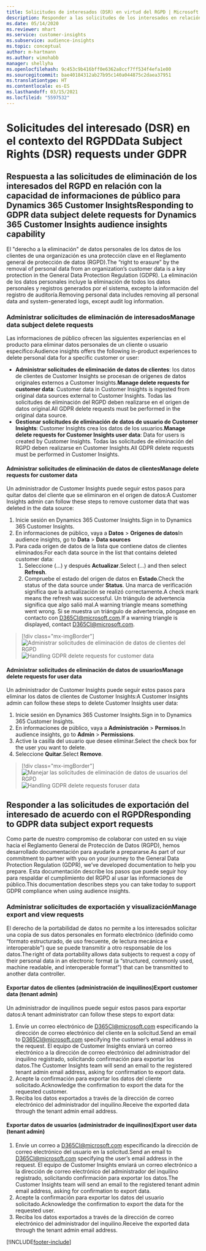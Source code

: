 ```yaml
---
title: Solicitudes de interesados (DSR) en virtud del RGPD | Microsoft Docs
description: Responder a las solicitudes de los interesados en relación con la capacidad de informaciones de público para Dynamics 365 Customer Insights.
ms.date: 05/14/2020
ms.reviewer: mhart
ms.service: customer-insights
ms.subservice: audience-insights
ms.topic: conceptual
author: m-hartmann
ms.author: wimohabb
manager: shellyha
ms.openlocfilehash: 9c453c9b416bff0e6362a8ccf7ff534f4efa1e00
ms.sourcegitcommit: bae40184312ab27b95c140a044875c2daea37951
ms.translationtype: HT
ms.contentlocale: es-ES
ms.lasthandoff: 03/15/2021
ms.locfileid: "5597532"
---
```

# <a name="data-subject-rights-dsr-requests-under-gdpr"></a><span data-ttu-id="3b678-103">Solicitudes del interesado (DSR) en el contexto del RGPD</span><span class="sxs-lookup"><span data-stu-id="3b678-103">Data Subject Rights (DSR) requests under GDPR</span></span>

## <a name="responding-to-gdpr-data-subject-delete-requests-for-dynamics-365-customer-insights-audience-insights-capability"></a><span data-ttu-id="3b678-104">Respuesta a las solicitudes de eliminación de los interesados del RGPD en relación con la capacidad de informaciones de público para Dynamics 365 Customer Insights</span><span class="sxs-lookup"><span data-stu-id="3b678-104">Responding to GDPR data subject delete requests for Dynamics 365 Customer Insights audience insights capability</span></span>

<span data-ttu-id="3b678-105">El "derecho a la eliminación" de datos personales de los datos de los clientes de una organización es una protección clave en el Reglamento general de protección de datos (RGPD).</span><span class="sxs-lookup"><span data-stu-id="3b678-105">The “right to erasure” by the removal of personal data from an organization’s customer data is a key protection in the General Data Protection Regulation (GDPR).</span></span> <span data-ttu-id="3b678-106">La eliminación de los datos personales incluye la eliminación de todos los datos personales y registros generados por el sistema, excepto la información del registro de auditoría.</span><span class="sxs-lookup"><span data-stu-id="3b678-106">Removing personal data includes removing all personal data and system-generated logs, except audit log information.</span></span>

### <a name="manage-data-subject-delete-requests"></a><span data-ttu-id="3b678-107">Administrar solicitudes de eliminación de interesados</span><span class="sxs-lookup"><span data-stu-id="3b678-107">Manage data subject delete requests</span></span>

<span data-ttu-id="3b678-108">Las informaciones de público ofrecen las siguientes experiencias en el producto para eliminar datos personales de un cliente o usuario específico:</span><span class="sxs-lookup"><span data-stu-id="3b678-108">Audience insights offers the following in-product experiences to delete personal data for a specific customer or user:</span></span>

- <span data-ttu-id="3b678-109">**Administrar solicitudes de eliminación de datos de clientes**: los datos de clientes de Customer Insights se procesan de orígenes de datos originales externos a Customer Insights.</span><span class="sxs-lookup"><span data-stu-id="3b678-109">**Manage delete requests for customer data**: Customer data in Customer Insights is ingested from original data sources external to Customer Insights.</span></span> <span data-ttu-id="3b678-110">Todas las solicitudes de eliminación del RGPD deben realizarse en el origen de datos original.</span><span class="sxs-lookup"><span data-stu-id="3b678-110">All GDPR delete requests must be performed in the original data source.</span></span>
- <span data-ttu-id="3b678-111">**Gestionar solicitudes de eliminación de datos de usuario de Customer Insights**: Customer Insights crea los datos de los usuarios.</span><span class="sxs-lookup"><span data-stu-id="3b678-111">**Manage delete requests for Customer Insights user data**: Data for users is created by Customer Insights.</span></span> <span data-ttu-id="3b678-112">Todas las solicitudes de eliminación del RGPD deben realizarse en Customer Insights.</span><span class="sxs-lookup"><span data-stu-id="3b678-112">All GDPR delete requests must be performed in Customer Insights.</span></span>

#### <a name="manage-delete-requests-for-customer-data"></a><span data-ttu-id="3b678-113">Administrar solicitudes de eliminación de datos de clientes</span><span class="sxs-lookup"><span data-stu-id="3b678-113">Manage delete requests for customer data</span></span>

<span data-ttu-id="3b678-114">Un administrador de Customer Insights puede seguir estos pasos para quitar datos del cliente que se eliminaron en el origen de datos:</span><span class="sxs-lookup"><span data-stu-id="3b678-114">A Customer Insights admin can follow these steps to remove customer data that was deleted in the data source:</span></span>

1. <span data-ttu-id="3b678-115">Inicie sesión en Dynamics 365 Customer Insights.</span><span class="sxs-lookup"><span data-stu-id="3b678-115">Sign in to Dynamics 365 Customer Insights.</span></span>
2. <span data-ttu-id="3b678-116">En informaciones de público, vaya a **Datos** > **Orígenes de datos**</span><span class="sxs-lookup"><span data-stu-id="3b678-116">In audience insights, go to **Data** > **Data sources**</span></span>
3. <span data-ttu-id="3b678-117">Para cada origen de datos de la lista que contiene datos de clientes eliminados:</span><span class="sxs-lookup"><span data-stu-id="3b678-117">For each data source in the list that contains deleted customer data:</span></span>
   1. <span data-ttu-id="3b678-118">Seleccione (...) y después **Actualizar**.</span><span class="sxs-lookup"><span data-stu-id="3b678-118">Select (...) and then select **Refresh**.</span></span>
   2. <span data-ttu-id="3b678-119">Compruebe el estado del origen de datos en **Estado**.</span><span class="sxs-lookup"><span data-stu-id="3b678-119">Check the status of the data source under **Status**.</span></span> <span data-ttu-id="3b678-120">Una marca de verificación significa que la actualización se realizó correctamente.</span><span class="sxs-lookup"><span data-stu-id="3b678-120">A check mark means the refresh was successful.</span></span> <span data-ttu-id="3b678-121">Un triángulo de advertencia significa que algo salió mal.</span><span class="sxs-lookup"><span data-stu-id="3b678-121">A warning triangle means something went wrong.</span></span> <span data-ttu-id="3b678-122">Si se muestra un triángulo de advertencia, póngase en contacto con D365CI@microsoft.com.</span><span class="sxs-lookup"><span data-stu-id="3b678-122">If a warning triangle is displayed, contact D365CI@microsoft.com.</span></span>

> [!div class="mx-imgBorder"]
> <span data-ttu-id="3b678-123">![Administrar solicitudes de eliminación de datos de clientes del RGPD](media/gdpr-data-sources.png "Administrar solicitudes de eliminación de datos de clientes del RGPD")</span><span class="sxs-lookup"><span data-stu-id="3b678-123">![Handling GDPR delete requests for customer data](media/gdpr-data-sources.png "Handling GDPR delete requests for customer data")</span></span>

#### <a name="manage-delete-requests-for-user-data"></a><span data-ttu-id="3b678-124">Administrar solicitudes de eliminación de datos de usuarios</span><span class="sxs-lookup"><span data-stu-id="3b678-124">Manage delete requests for user data</span></span>

<span data-ttu-id="3b678-125">Un administrador de Customer Insights puede seguir estos pasos para eliminar los datos de clientes de Customer Insights:</span><span class="sxs-lookup"><span data-stu-id="3b678-125">A Customer Insights admin can follow these steps to delete Customer Insights user data:</span></span>

1. <span data-ttu-id="3b678-126">Inicie sesión en Dynamics 365 Customer Insights.</span><span class="sxs-lookup"><span data-stu-id="3b678-126">Sign in to Dynamics 365 Customer Insights.</span></span>
2. <span data-ttu-id="3b678-127">En informaciones de público, vaya a **Administración** > **Permisos**.</span><span class="sxs-lookup"><span data-stu-id="3b678-127">In audience insights, go to **Admin** > **Permissions**.</span></span>
3. <span data-ttu-id="3b678-128">Active la casilla del usuario que desee eliminar.</span><span class="sxs-lookup"><span data-stu-id="3b678-128">Select the check box for the user you want to delete.</span></span>
4. <span data-ttu-id="3b678-129">Seleccione **Quitar**.</span><span class="sxs-lookup"><span data-stu-id="3b678-129">Select **Remove**.</span></span>

> [!div class="mx-imgBorder"]
> <span data-ttu-id="3b678-130">![Manejar las solicitudes de eliminación de datos de usuarios del RGPD](media/gdpr-permissions.png "Manejar las solicitudes de eliminación de datos de usuarios del RGPD")</span><span class="sxs-lookup"><span data-stu-id="3b678-130">![Handling GDPR delete requests foruser data](media/gdpr-permissions.png "Handling GDPR delete requests for user data")</span></span>

## <a name="responding-to-gdpr-data-subject-export-requests"></a><span data-ttu-id="3b678-131">Responder a las solicitudes de exportación del interesado de acuerdo con el RGPD</span><span class="sxs-lookup"><span data-stu-id="3b678-131">Responding to GDPR data subject export requests</span></span>

<span data-ttu-id="3b678-132">Como parte de nuestro compromiso de colaborar con usted en su viaje hacia el Reglamento General de Protección de Datos (RGPD), hemos desarrollado documentación para ayudarle a prepararse.</span><span class="sxs-lookup"><span data-stu-id="3b678-132">As part of our commitment to partner with you on your journey to the General Data Protection Regulation (GDPR), we’ve developed documentation to help you prepare.</span></span> <span data-ttu-id="3b678-133">Esta documentación describe los pasos que puede seguir hoy para respaldar el cumplimiento del RGPD al usar las informaciones de público.</span><span class="sxs-lookup"><span data-stu-id="3b678-133">This documentation describes steps you can take today to support GDPR compliance when using audience insights.</span></span>

### <a name="manage-export-and-view-requests"></a><span data-ttu-id="3b678-134">Administrar solicitudes de exportación y visualización</span><span class="sxs-lookup"><span data-stu-id="3b678-134">Manage export and view requests</span></span>

<span data-ttu-id="3b678-135">El derecho de la portabilidad de datos no permite a los interesados solicitar una copia de sus datos personales en formato electrónico (definido como “formato estructurado, de uso frecuente, de lectura mecánica e interoperable") que se puede transmitir a otro responsable de los datos.</span><span class="sxs-lookup"><span data-stu-id="3b678-135">The right of data portability allows data subjects to request a copy of their personal data in an electronic format (a “structured, commonly used, machine readable, and interoperable format”) that can be transmitted to another data controller.</span></span>

#### <a name="export-customer-data-tenant-admin"></a><span data-ttu-id="3b678-136">Exportar datos de clientes (administración de inquilinos)</span><span class="sxs-lookup"><span data-stu-id="3b678-136">Export customer data (tenant admin)</span></span>

<span data-ttu-id="3b678-137">Un administrador de inquilinos puede seguir estos pasos para exportar datos:</span><span class="sxs-lookup"><span data-stu-id="3b678-137">A tenant administrator can follow these steps to export data:</span></span>

1. <span data-ttu-id="3b678-138">Envíe un correo electrónico de D365CI@microsoft.com especificando la dirección de correo electrónico del cliente en la solicitud.</span><span class="sxs-lookup"><span data-stu-id="3b678-138">Send an email to D365CI@microsoft.com specifying the customer’s email address in the request.</span></span> <span data-ttu-id="3b678-139">El equipo de Customer Insights enviará un correo electrónico a la dirección de correo electrónico del administrador del inquilino registrado, solicitando confirmación para exportar los datos.</span><span class="sxs-lookup"><span data-stu-id="3b678-139">The Customer Insights team will send an email to the registered tenant admin email address, asking for confirmation to export data.</span></span>
2. <span data-ttu-id="3b678-140">Acepte la confirmación para exportar los datos del cliente solicitado.</span><span class="sxs-lookup"><span data-stu-id="3b678-140">Acknowledge the confirmation to export the data for the requested customer.</span></span>
3. <span data-ttu-id="3b678-141">Reciba los datos exportados a través de la dirección de correo electrónico del administrador del inquilino.</span><span class="sxs-lookup"><span data-stu-id="3b678-141">Receive the exported data through the tenant admin email address.</span></span>

#### <a name="export-user-data-tenant-admin"></a><span data-ttu-id="3b678-142">Exportar datos de usuarios (administrador de inquilinos)</span><span class="sxs-lookup"><span data-stu-id="3b678-142">Export user data (tenant admin)</span></span>

1. <span data-ttu-id="3b678-143">Envíe un correo a D365CI@microsoft.com especificando la dirección de correo electrónico del usuario en la solicitud.</span><span class="sxs-lookup"><span data-stu-id="3b678-143">Send an email to D365CI@microsoft.com specifying the user’s email address in the request.</span></span> <span data-ttu-id="3b678-144">El equipo de Customer Insights enviará un correo electrónico a la dirección de correo electrónico del administrador del inquilino registrado, solicitando confirmación para exportar los datos.</span><span class="sxs-lookup"><span data-stu-id="3b678-144">The Customer Insights team will send an email to the registered tenant admin email address, asking for confirmation to export data.</span></span>
2. <span data-ttu-id="3b678-145">Acepte la confirmación para exportar los datos del usuario solicitado.</span><span class="sxs-lookup"><span data-stu-id="3b678-145">Acknowledge the confirmation to export the data for the requested user.</span></span>
3. <span data-ttu-id="3b678-146">Reciba los datos exportados a través de la dirección de correo electrónico del administrador del inquilino.</span><span class="sxs-lookup"><span data-stu-id="3b678-146">Receive the exported data through the tenant admin email address.</span></span>


[!INCLUDE[footer-include](../includes/footer-banner.md)]